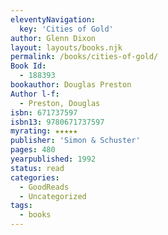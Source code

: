 ```yaml
---
eleventyNavigation:
  key: 'Cities of Gold'
author: Glenn Dixon
layout: layouts/books.njk
permalink: /books/cities-of-gold/
Book Id:
  - 188393
bookauthor: Douglas Preston
Author l-f:
  - Preston, Douglas
isbn: 671737597
isbn13: 9780671737597
myrating: ★★★★★
publisher: 'Simon & Schuster'
pages: 480
yearpublished: 1992
status: read
categories:
  - GoodReads
  - Uncategorized
tags:
  - books
---
```

